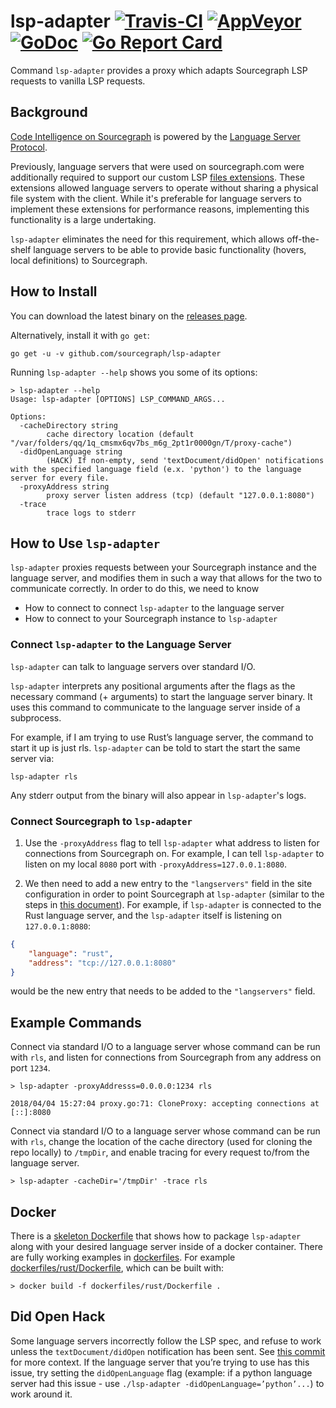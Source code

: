 # lsp-adapter [![Travis-CI](https://travis-ci.org/sourcegraph/lsp-adapter.svg)](https://travis-ci.org/sourcegraph/lsp-adapter) [![AppVeyor](https://ci.appveyor.com/api/projects/status/vfdftcqh0ekb881u/branch/master?svg=true)](https://ci.appveyor.com/project/sourcegraph/lsp-adapter/branch/master) [![GoDoc](https://godoc.org/github.com/sourcegraph/lsp-adapter?status.svg)](http://godoc.org/github.com/sourcegraph/lsp-adapter) [![Go Report Card](https://goreportcard.com/badge/github.com/sourcegraph/lsp-adapter)](https://goreportcard.com/report/github.com/sourcegraph/lsp-adapter)

Command `lsp-adapter` provides a proxy which adapts Sourcegraph LSP requests to
vanilla LSP requests.

## Background

[Code Intelligence on Sourcegraph](https://about.sourcegraph.com/docs/code-intelligence/) is powered by the [Language Server Protocol](https://microsoft.github.io/language-server-protocol/). 

Previously, language servers that were used on sourcegraph.com were additionally required to support our
custom LSP [files extensions](https://github.com/sourcegraph/language-server-protocol/blob/master/extension-files.md). These extensions allowed language servers to operate without sharing a physical file system with the client. While it's preferable for language servers to implement these extensions for performance reasons, implementing this functionality is a large undertaking.  

`lsp-adapter` eliminates the need for this requirement, which allows off-the-shelf language servers to be able to provide basic functionality (hovers, local definitions) to Sourcegraph.

## How to Install 

You can download the latest binary on the [releases page](https://github.com/sourcegraph/lsp-adapter/releases).

Alternatively, install it with `go get`:

```shell
go get -u -v github.com/sourcegraph/lsp-adapter
```

Running `lsp-adapter --help` shows you some of its options: 

```shell
> lsp-adapter --help                                                                                          
Usage: lsp-adapter [OPTIONS] LSP_COMMAND_ARGS...

Options:
  -cacheDirectory string
    	cache directory location (default "/var/folders/qq/1q_cmsmx6qv7bs_m6g_2pt1r0000gn/T/proxy-cache")
  -didOpenLanguage string
    	(HACK) If non-empty, send 'textDocument/didOpen' notifications with the specified language field (e.x. 'python') to the language server for every file.
  -proxyAddress string
    	proxy server listen address (tcp) (default "127.0.0.1:8080")
  -trace
    	trace logs to stderr
```
## How to Use `lsp-adapter`

`lsp-adapter` proxies requests between your Sourcegraph instance and the language server, and modifies them in such a way that allows for the two to communicate correctly. In order to do this, we need to know

- How to connect to connect `lsp-adapter` to the language server
- How to connect to your Sourcegraph instance to `lsp-adapter`


### Connect `lsp-adapter` to the Language Server 

`lsp-adapter` can talk to language servers over standard I/O.

`lsp-adapter` interprets any positional arguments after the flags as the necessary command (+ arguments) to start the language server binary. It uses this command to communicate to the language server inside of a subprocess.

For example, if I am trying to use Rust’s language server, the command to start it up is just rls. `lsp-adapter` can be told to start the start the same server via:

```shell
lsp-adapter rls
```

Any stderr output from the binary will also appear in `lsp-adapter`'s logs.


### Connect Sourcegraph to `lsp-adapter`

1. Use the `-proxyAddress` flag to tell `lsp-adapter` what address to listen for connections from Sourcegraph on. For example, I can tell `lsp-adapter` to listen on my local `8080` port with `-proxyAddress=127.0.0.1:8080`.

2. We then need to add a new entry to the `"langservers"` field in the site configuration in order to point Sourcegraph at `lsp-adapter` (similar to the steps in [this document](https://about.sourcegraph.com/docs/code-intelligence/install-manual)). For example, if `lsp-adapter` is connected to the Rust language server, and the `lsp-adapter` itself is listening on `127.0.0.1:8080`:

```json
{
    "language": "rust",
    "address": "tcp://127.0.0.1:8080"
}
```
would be the new entry that needs to be added to the `"langservers"` field.

## Example Commands 

Connect via standard I/O to a language server whose command can be run with `rls`, and listen for connections from Sourcegraph from any address on port `1234`.

```shell
> lsp-adapter -proxyAddresss=0.0.0.0:1234 rls

2018/04/04 15:27:04 proxy.go:71: CloneProxy: accepting connections at [::]:8080
```

Connect via standard I/O to a language server whose command can be run with `rls`, change the location of the cache directory (used for cloning the repo locally) to `/tmpDir`, and enable tracing for every request to/from the language server.

```shell
> lsp-adapter -cacheDir='/tmpDir' -trace rls
```

## Docker 

There is a [skeleton Dockerfile](./Dockerfile) that shows how to package `lsp-adapter` along with your desired language server inside of a docker container. There are fully working examples in [dockerfiles](./dockerfiles). For example [dockerfiles/rust/Dockerfile](./dockerfiles/rust/Dockerfile), which can be built with:

```shell
> docker build -f dockerfiles/rust/Dockerfile .
```

## Did Open Hack 

Some language servers incorrectly follow the LSP spec, and refuse to work unless the `textDocument/didOpen` notification has been sent. See [this commit](https://github.com/sourcegraph/lsp-adapter/commit/1228a1fbaf102aa44575cec6802a5a211d117ee1) for more context. If the language server that you’re trying to use has this issue, try setting the `didOpenLanguage` flag (example: if a python language server had this issue - use `./lsp-adapter -didOpenLanguage=’python’...`) to work around it. 

